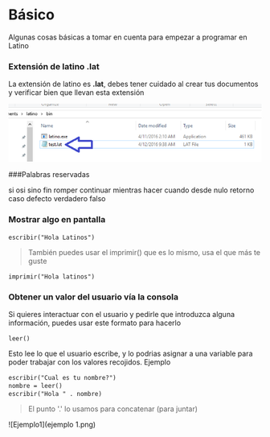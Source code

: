 # Básico
Algunas cosas básicas a tomar en cuenta para empezar a programar en Latino


### Extensión de latino .lat
La extensión de latino es **.lat**, debes tener cuidado al crear tus documentos y verificar bien que llevan esta extensión 

![.lat](extencion.png)

###Palabras reservadas

si osi sino fin romper continuar mientras hacer cuando desde nulo retorno caso defecto verdadero falso



### Mostrar algo en pantalla

```
escribir("Hola Latinos")
```
> También puedes usar el imprimir() que es lo mismo, usa el que más te guste

```
imprimir("Hola latinos")
```


### Obtener un valor del usuario vía la consola
Si quieres interactuar con el usuario y pedirle que introduzca alguna información, puedes usar este formato para hacerlo 
```
leer()
```
Esto lee lo que el usuario escribe, y lo podrias asignar a una variable para poder trabajar con los valores recojidos.
Ejemplo

```
escribir("Cual es tu nombre?")
nombre = leer()
escribir("Hola " . nombre)
```
> El punto '.' lo usamos para concatenar (para juntar)

![Ejemplo1](ejemplo 1.png)